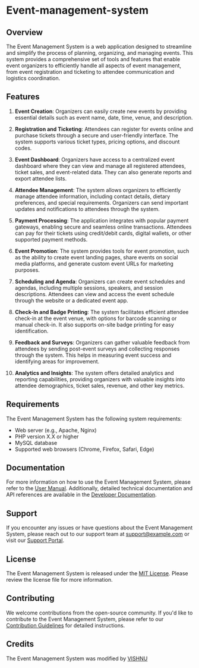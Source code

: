 # Event-management-system




## Overview

The Event Management System is a web application designed to streamline and simplify the process of planning, organizing, and managing events. This system provides a comprehensive set of tools and features that enable event organizers to efficiently handle all aspects of event management, from event registration and ticketing to attendee communication and logistics coordination.

## Features

1. **Event Creation**: Organizers can easily create new events by providing essential details such as event name, date, time, venue, and description.

2. **Registration and Ticketing**: Attendees can register for events online and purchase tickets through a secure and user-friendly interface. The system supports various ticket types, pricing options, and discount codes.

3. **Event Dashboard**: Organizers have access to a centralized event dashboard where they can view and manage all registered attendees, ticket sales, and event-related data. They can also generate reports and export attendee lists.

4. **Attendee Management**: The system allows organizers to efficiently manage attendee information, including contact details, dietary preferences, and special requirements. Organizers can send important updates and notifications to attendees through the system.

5. **Payment Processing**: The application integrates with popular payment gateways, enabling secure and seamless online transactions. Attendees can pay for their tickets using credit/debit cards, digital wallets, or other supported payment methods.

6. **Event Promotion**: The system provides tools for event promotion, such as the ability to create event landing pages, share events on social media platforms, and generate custom event URLs for marketing purposes.

7. **Scheduling and Agenda**: Organizers can create event schedules and agendas, including multiple sessions, speakers, and session descriptions. Attendees can view and access the event schedule through the website or a dedicated event app.

8. **Check-In and Badge Printing**: The system facilitates efficient attendee check-in at the event venue, with options for barcode scanning or manual check-in. It also supports on-site badge printing for easy identification.

9. **Feedback and Surveys**: Organizers can gather valuable feedback from attendees by sending post-event surveys and collecting responses through the system. This helps in measuring event success and identifying areas for improvement.

10. **Analytics and Insights**: The system offers detailed analytics and reporting capabilities, providing organizers with valuable insights into attendee demographics, ticket sales, revenue, and other key metrics.

## Requirements

The Event Management System has the following system requirements:

- Web server (e.g., Apache, Nginx)
- PHP version X.X or higher
- MySQL database
- Supported web browsers (Chrome, Firefox, Safari, Edge)



## Documentation

For more information on how to use the Event Management System, please refer to the [User Manual](link-to-user-manual). Additionally, detailed technical documentation and API references are available in the [Developer Documentation](link-to-developer-docs).

## Support

If you encounter any issues or have questions about the Event Management System, please reach out to our support team at [support@example.com](mailto:support@example.com) or visit our [Support Portal](link-to-support-portal).

## License

The Event Management System is released under the [MIT License](link-to-license). Please review the license file for more information.

## Contributing

We welcome contributions from the open-source community. If you'd like to contribute to the Event Management System, please refer to our [Contribution Guidelines](link-to-contribution-guidelines) for detailed instructions.

## Credits

The Event Management System was modified by [VISHNU](https://github.com/vishnu1100)

